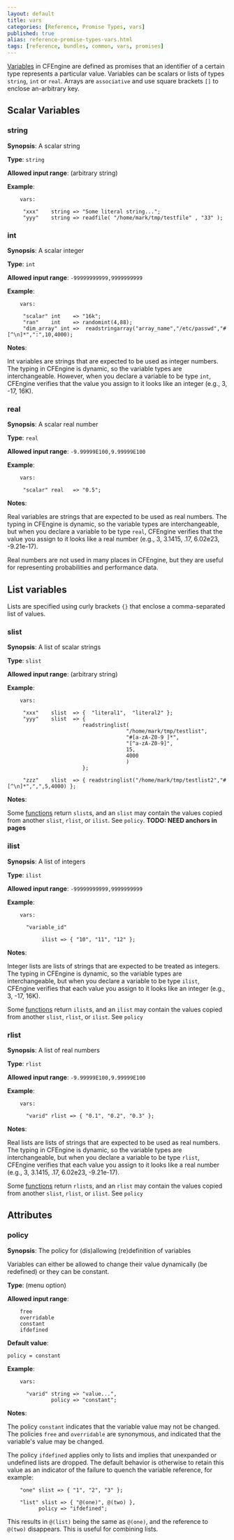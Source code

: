 ```yaml
---
layout: default
title: vars
categories: [Reference, Promise Types, vars]
published: true
alias: reference-promise-types-vars.html
tags: [reference, bundles, common, vars, promises]
---
```


[Variables](manuals-language-concepts-variables.html) in CFEngine are defined 
as promises that an identifier of a certain type represents a particular 
value. Variables can be scalars or lists of types `string`, `int` or `real`. 
Arrays are `associative` and use square brackets `[]` to enclose an-arbitrary 
key.

## Scalar Variables

### string

**Synopsis**: A scalar string

**Type**: `string`

**Allowed input range**: (arbitrary string)

**Example**:  


```cf3
    vars:

     "xxx"    string => "Some literal string...";
     "yyy"    string => readfile( "/home/mark/tmp/testfile" , "33" );
```

### int

**Synopsis**: A scalar integer

**Type**: `int`

**Allowed input range**: `-99999999999,9999999999`

**Example**:  

```cf3
    vars:

     "scalar" int    => "16k";
     "ran"    int    => randomint(4,88);
     "dim_array" int =>  readstringarray("array_name","/etc/passwd","#[^\n]*",":",10,4000);
```

**Notes**:  

Int variables are strings that are expected to be used as integer numbers. The 
typing in CFEngine is dynamic, so the variable types are interchangeable. 
However, when you declare a variable to be type `int`, CFEngine verifies that 
the value you assign to it looks like an integer (e.g., 3, -17, 16K).

### real

**Synopsis**: A scalar real number

**Type**: `real`

**Allowed input range**: `-9.99999E100,9.99999E100`

**Example**:  

```cf3
    vars:
   
     "scalar" real   => "0.5";
```

**Notes**:  

Real variables are strings that are expected to be used as real numbers. The 
typing in CFEngine is dynamic, so the variable types are interchangeable, but 
when you declare a variable to be type `real`, CFEngine verifies that the 
value you assign to it looks like a real number (e.g., 3, 3.1415, .17, 
6.02e23, -9.21e-17).

Real numbers are not used in many places in CFEngine, but they are useful for 
representing probabilities and performance data.

## List variables

Lists are specified using curly brackets `{}` that enclose a 
comma-separated list of values.

### slist

**Synopsis**: A list of scalar strings

**Type**: `slist`

**Allowed input range**: (arbitrary string)

**Example**:  

```cf3
    vars:

     "xxx"    slist  => {  "literal1",  "literal2" };
     "yyy"    slist  => { 
                        readstringlist(
                                      "/home/mark/tmp/testlist",
                                      "#[a-zA-Z0-9 ]*",
                                      "[^a-zA-Z0-9]",
                                      15,
                                      4000
                                      ) 
                        };

     "zzz"    slist  => { readstringlist("/home/mark/tmp/testlist2","#[^\n]*",",",5,4000) };
```

**Notes**:

Some [functions](reference-functions.html]) return `slist`s, and an `slist` 
may contain the values copied from another `slist`, `rlist`, or `ilist`. See 
`policy`. **TODO: NEED anchors in pages**

### ilist

**Synopsis**: A list of integers

**Type**: `ilist`

**Allowed input range**: `-99999999999,9999999999`

**Example**:  

```cf3
    vars:

      "variable_id"

           ilist => { "10", "11", "12" };
```

**Notes**:  

Integer lists are lists of strings that are expected to be treated as
integers. The typing in CFEngine is dynamic, so the variable types are
interchangeable, but when you declare a variable to be type `ilist`,
CFEngine verifies that each value you assign to it looks like an integer
(e.g., 3, -17, 16K).

Some [functions](reference-functions.htm) return `ilist`s, and an `ilist` may 
contain the values copied from another `slist`, `rlist`, or `ilist`. See 
`policy`

### rlist

**Synopsis**: A list of real numbers

**Type**: `rlist`

**Allowed input range**: `-9.99999E100,9.99999E100`

**Example**:  

```cf3
    vars:

      "varid" rlist => { "0.1", "0.2", "0.3" };
```

**Notes**:  
   
Real lists are lists of strings that are expected to be used as real
numbers. The typing in CFEngine is dynamic, so the variable types are
interchangeable, but when you declare a variable to be type `rlist`,
CFEngine verifies that each value you assign to it looks like a real
number (e.g., 3, 3.1415, .17, 6.02e23, -9.21e-17).

Some [functions](reference-functions.html) return `rlist`s, and an `rlist` may 
contain the values copied from another `slist`, `rlist`, or `ilist`. See `policy`

## Attributes

### policy

**Synopsis**: The policy for (dis)allowing (re)definition of variables

Variables can either be allowed to change their value dynamically (be
redefined) or they can be constant.

**Type**: (menu option)

**Allowed input range**:   

```cf3
    free
    overridable
    constant
    ifdefined
```

**Default value**:  

`policy = constant`

**Example**:  

```cf3
    vars:

      "varid" string => "value...",
              policy => "constant";
```

**Notes**:  

The policy `constant` indicates that the variable value may not be changed. 
The policies `free` and `overridable` are synonymous, and indicated that the 
variable's value may be changed.

The policy `ifdefined` applies only to lists and implies that unexpanded or 
undefined lists are dropped. The default behavior is otherwise to retain this 
value as an indicator of the failure to quench the variable reference, for 
example:

```cf3
    "one" slist => { "1", "2", "3" };

    "list" slist => { "@(one)", @(two) },
          policy => "ifdefined";
```
This results in `@(list)` being the same as `@(one)`, and the reference to 
`@(two)` disappears. This is useful for combining lists.
